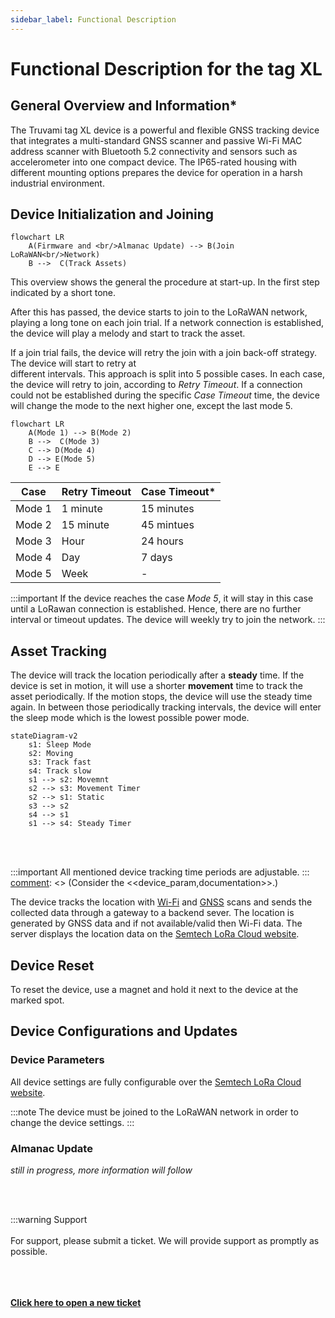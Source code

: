 ```yaml
---
sidebar_label: Functional Description
---
```


# Functional Description for the tag XL


## General Overview and Information*

The Truvami tag XL device is a powerful and flexible GNSS tracking device that integrates a multi-standard GNSS scanner 
and passive Wi-Fi MAC address scanner with Bluetooth 5.2 connectivity and sensors such as accelerometer into one 
compact device. The IP65-rated housing with different mounting options prepares the device for operation in a harsh 
industrial environment.

## Device Initialization and Joining

``` mermaid
flowchart LR
    A(Firmware and <br/>Almanac Update) --> B(Join LoRaWAN<br/>Network)
    B -->  C(Track Assets)
```

This overview shows the general the procedure at start-up. In the first step indicated by a short tone.

After this has passed, the device starts to join to the LoRaWAN network, playing a long tone on each join trial. 
If a network connection is established, the device will play a melody and start to track the asset. 

If a join trial fails, the device will retry the join with a join back-off strategy. The device will start to retry at  
different intervals. This approach is split into 5 possible cases. In each case, the device will retry to join, 
according to *Retry Timeout*. If a connection could not be established during the specific *Case Timeout* time, 
the device will change the mode to the next higher one, except the last mode 5. 

``` mermaid
flowchart LR
    A(Mode 1) --> B(Mode 2)
    B -->  C(Mode 3)
    C --> D(Mode 4)
    D --> E(Mode 5)
    E --> E
```


| Case   | Retry Timeout | Case Timeout* |
|--------|---------------|---------------|
| Mode 1 | 1 minute      | 15 minutes    |
| Mode 2 | 15 minute     | 45 mintues    |
| Mode 3 | Hour          | 24 hours      |
| Mode 4 | Day           | 7 days        |
| Mode 5 | Week          | -             |

:::important
    If the device reaches the case *Mode 5*, it will stay in this case until a LoRawan connection is established. 
    Hence, there are no further interval or timeout updates. The device will weekly try to join the network. 
    :::

## Asset Tracking

The device will track the location periodically after a **steady** time. If the device is set in motion, it will use a 
shorter **movement** time to track the asset periodically. If the motion stops, the device will use the steady time again.
In between those periodically tracking intervals, the device will enter the sleep mode which is the lowest possible 
power mode.

``` mermaid
stateDiagram-v2
    s1: Sleep Mode
    s2: Moving
    s3: Track fast
    s4: Track slow
    s1 --> s2: Movemnt
    s2 --> s3: Movement Timer 
    s2 --> s1: Static
    s3 --> s2
    s4 --> s1
    s1 --> s4: Steady Timer
```

<br> </br>

:::important
All mentioned device tracking time periods are adjustable. 
:::
[comment]: <> (Consider the <<device_param,documentation>>.)


The device tracks the location with [Wi-Fi](https://en.wikipedia.org/wiki/Wi-Fi) and 
[GNSS](https://en.wikipedia.org/wiki/GNSS_applications) scans and sends the collected data through a gateway to a 
backend sever. The location is generated by GNSS data and if not available/valid then Wi-Fi data. The server displays 
the location data on the [Semtech LoRa Cloud website](https://atk.loracloud.com/device-tracking). 

## Device Reset

To reset the device, use a magnet and hold it next to the device at the marked spot.

## Device Configurations and Updates

### Device Parameters

All device settings are fully configurable over the [Semtech LoRa Cloud website](https://atk.loracloud.com/device-tracking).

[comment]: <> (!!! note)
:::note
    The device must be joined to the LoRaWAN network in order to change the device settings.
    :::


### Almanac Update

_still in progress, more information will follow_


<br></br>

:::warning Support 
<br></br>
For support, please submit a ticket. We will provide support as promptly as possible. <br></br>
 <br></br>

[**Click here to open a new ticket**](https://truvami.com/service-request/)
